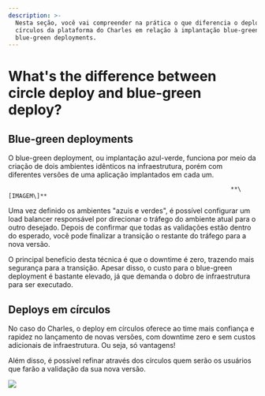 ```yaml
---
description: >-
  Nesta seção, você vai compreender na prática o que diferencia o deploy em
  círculos da plataforma do Charles em relação à implantação blue-green, ou
  blue-green deployments.
---
```


# What's the difference between circle deploy and blue-green deploy?

## Blue-green deployments

O blue-green deployment, ou implantação azul-verde, funciona por meio da criação de dois ambientes idênticos na infraestrutura, porém com diferentes versões de uma aplicação implantados em cada um.

```text
                                                               **\[IMAGEM\]**
```

Uma vez definido os ambientes "azuis e verdes", é possível configurar um load balancer responsável por direcionar o tráfego do ambiente atual para o outro desejado. Depois de confirmar que todas as validações estão dentro do esperado, você pode finalizar a transição o restante do tráfego para a nova versão.

O principal benefício desta técnica é que o downtime é zero, trazendo mais segurança para a transição. Apesar disso, o custo para o blue-green deployment é bastante elevado, já que demanda o dobro de infraestrutura para ser executado.

## Deploys em círculos

No caso do Charles, o deploy em círculos oferece ao time mais confiança e rapidez no lançamento de novas versões, com downtime zero e sem custos adicionais de infraestrutura. Ou seja, só vantagens!

Além disso, é possível refinar através dos círculos quem serão os usuários que farão a validação da sua nova versão.

![](https://github.com/ZupIT/charlescd/tree/3f920366062d055b4fa05ddbd1bb5b360d9f749f/docs/.gitbook/assets/conceito-de-deploy-em-circulos-4.png)

